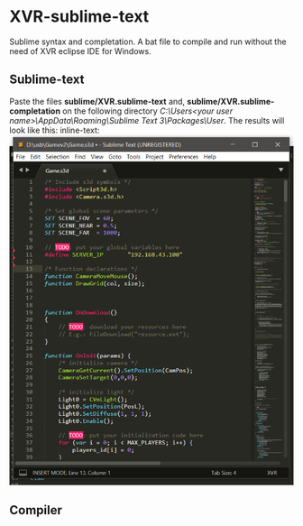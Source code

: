 # XVR-sublime-text
Sublime syntax and completation. A bat file to compile and run without the need of XVR eclipse IDE for Windows.

## Sublime-text
Paste the files __sublime/XVR.sublime-text__ and, __sublime/XVR.sublime-completation__ on the following directory *C:\Users\<your user name>\AppData\Roaming\Sublime Text 3\Packages\User*. The results will look like this:
inline-text:
	![alt text](https://github.com/ckevar/XVR-sublime/blob/master/img/img.png)
## Compiler

